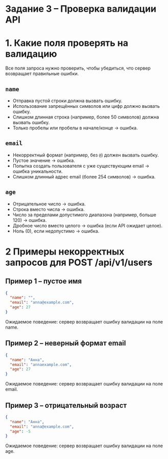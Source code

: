 # Задание 3 – Проверка валидации API

# 1. Какие поля проверять на валидацию

Все поля запроса нужно проверить, чтобы убедиться, что сервер возвращает правильные ошибки.

## `name`
- Отправка пустой строки должна вызвать ошибку.
- Использование запрещённых символов или цифр должно вызвать ошибку.
- Слишком длинная строка (например, более 50 символов) должна вызвать ошибку.
- Только пробелы или пробелы в начале/конце → ошибка.

## `email`
- Некорректный формат (например, без `@`) должен вызвать ошибку.
- Пустое значение → ошибка.
- Попытка создать пользователя с уже существующим email → ошибка уникальности.
- Слишком длинный адрес email (более 254 символов) → ошибка.

## `age`
- Отрицательное число → ошибка.
- Строка вместо числа → ошибка.
- Число за пределами допустимого диапазона (например, больше 120) → ошибка.
- Дробное число вместо целого → ошибка (если API ожидает целое).
- Ноль (0), если недопустимо → ошибка.

# 2 Примеры некорректных запросов для POST /api/v1/users

## Пример 1 – пустое имя
```json
{
  "name": "",
  "email": "anna@example.com",
  "age": 27
}

```
Ожидаемое поведение: сервер возвращает ошибку валидации на поле name.

## Пример 2 – неверный формат email
```json
{
  "name": "Анна",
  "email": "annaexample.com",
  "age": 27
}

```
Ожидаемое поведение: сервер возвращает ошибку валидации на поле email.

## Пример 3 – отрицательный возраст
```json
{
  "name": "Анна",
  "email": "anna@example.com",
  "age": -5
}

```
Ожидаемое поведение: сервер возвращает ошибку валидации на поле age.
